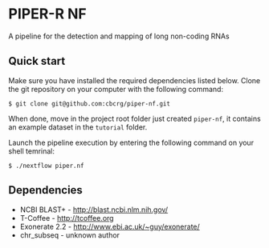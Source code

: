 PIPER-R NF
==========

A pipeline for the detection and mapping of long non-coding RNAs


Quick start
-----------

Make sure you have installed the required dependencies listed below. 
Clone the git repository on your computer with the following command: 

    $ git clone git@github.com:cbcrg/piper-nf.git


When done, move in the project root folder just created `piper-nf`, 
it contains an example dataset in the `tutorial` folder. 

Launch the pipeline execution by entering the following command 
on your shell temrinal:

    $ ./nextflow piper.nf


Dependencies 
------------
 
 * NCBI BLAST+ - http://blast.ncbi.nlm.nih.gov/
 * T-Coffee - http://tcoffee.org
 * Exonerate 2.2 - http://www.ebi.ac.uk/~guy/exonerate/ 
 * chr_subseq - unknown author 



